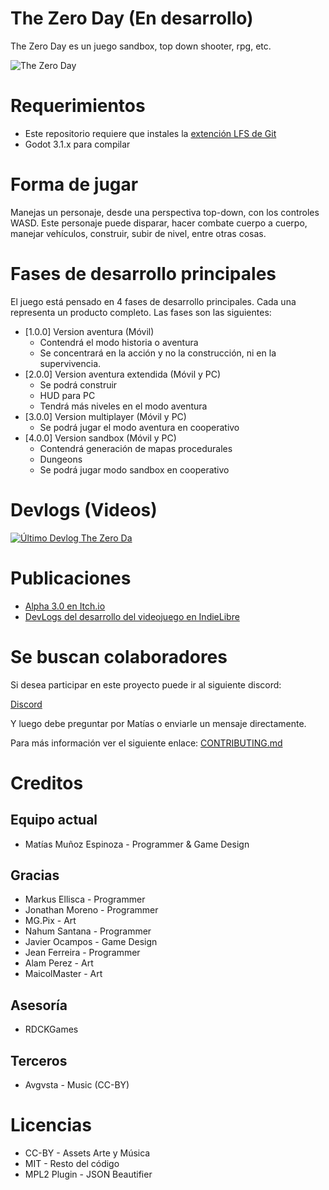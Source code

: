 # The Zero Day (En desarrollo)

The Zero Day es un juego sandbox, top down shooter, rpg, etc.

![The Zero Day](https://i.imgur.com/8n4OCAe.png)

# Requerimientos
+ Este repositorio requiere que instales la [extención LFS de Git](https://git-lfs.github.com/)
+ Godot 3.1.x para compilar

# Forma de jugar

Manejas un personaje, desde una perspectiva top-down, con los controles WASD. Este personaje puede disparar, hacer combate cuerpo a cuerpo, manejar vehículos, construir, subir de nivel, entre otras cosas.

# Fases de desarrollo principales
El juego está pensado en 4 fases de desarrollo principales. Cada una representa un producto completo. Las fases son las siguientes:

- [1.0.0] Version aventura (Móvil)
  - Contendrá el modo historia o aventura
  - Se concentrará en la acción y no la construcción, ni en la supervivencia.
- [2.0.0] Version aventura extendida (Móvil y PC)
  - Se podrá construir
  - HUD para PC
  - Tendrá más niveles en el modo aventura
- [3.0.0] Version multiplayer (Móvil y PC)
  - Se podrá jugar el modo aventura en cooperativo
- [4.0.0] Version sandbox (Móvil y PC)
  - Contendrá generación de mapas procedurales
  - Dungeons
  - Se podrá jugar modo sandbox en cooperativo

# Devlogs (Videos)

[![Último Devlog The Zero Da](https://img.youtube.com/vi/y_V8qkavjbw/0.jpg)](https://www.youtube.com/watch?v=bB4H3_K0LSo&list=PLCCvCjJoQ5QV7Gei_Yc2H1JArNLPylgzQ "Devlog The Zero Day")

# Publicaciones

- [Alpha 3.0 en Itch.io](https://furygames.itch.io/the-zero-day)
- [DevLogs del desarrollo del videojuego en IndieLibre](https://indielibre.com/tag/thezeroday/)

# Se buscan colaboradores

Si desea participar en este proyecto puede ir al siguiente discord:

[Discord](https://discord.gg/a3NhHUA)

Y luego debe preguntar por Matías o enviarle un mensaje directamente.

Para más información ver el siguiente enlace: [CONTRIBUTING.md](https://github.com/MatiasVME/project-humanity/blob/master/CONTRIBUTING.md)

# Creditos

## Equipo actual

- Matías Muñoz Espinoza - Programmer & Game Design

## Gracias

- Markus Ellisca - Programmer
- Jonathan Moreno - Programmer
- MG.Pix - Art
- Nahum Santana - Programmer
- Javier Ocampos - Game Design
- Jean Ferreira - Programmer
- Alam Perez - Art
- MaicolMaster - Art

## Asesoría

- RDCKGames

## Terceros

- Avgvsta - Music (CC-BY)

# Licencias

- CC-BY - Assets Arte y Música
- MIT - Resto del código
- MPL2 Plugin - JSON Beautifier

